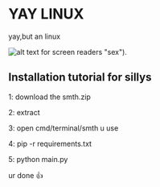 # YAY LINUX
yay,but an linux


![alt text for screen readers](https://media.discordapp.net/attachments/1188156096414760974/1227035007638441994/236_Sem_Titulo_20240408201746.pngex=6626f067&is=66147b67&hm=7f2bd74a601a1d24f4ffaee012ceadb5772114666a29bcd569d51062e13a0839&=&format=webp&quality=lossless) "sex").


## Installation tutorial for sillys
1: download the smth.zip

2: extract

3: open cmd/terminal/smth u use

4: pip -r requirements.txt

5: python main.py

ur done 👍
